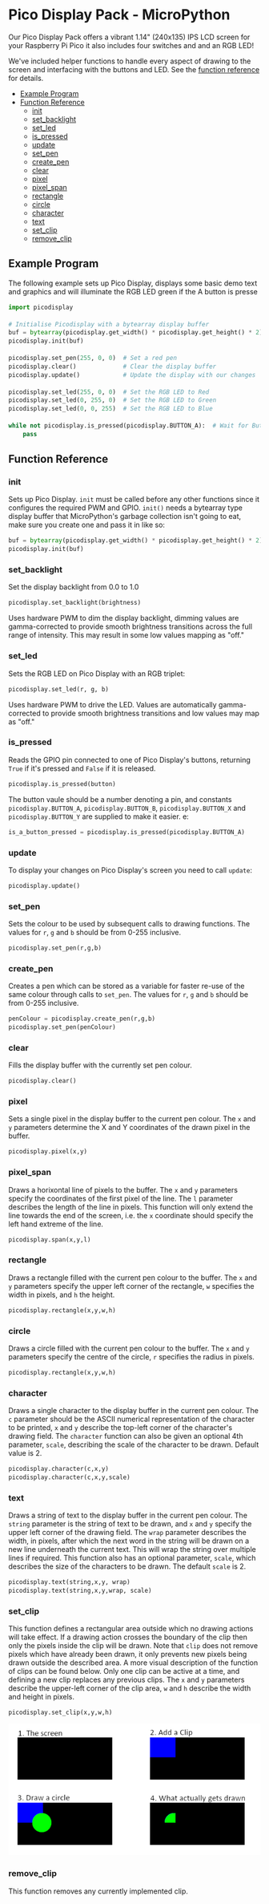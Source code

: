 # Pico Display Pack - MicroPython <!-- omit in toc -->

Our Pico Display Pack offers a vibrant 1.14" (240x135) IPS LCD screen for your Raspberry Pi Pico it also includes four switches and and an RGB LED!

We've included helper functions to handle every aspect of drawing to the screen and interfacing with the buttons and LED. See the [function reference](#function-reference) for details.

- [Example Program](#example-program)
- [Function Reference](#function-reference)
  - [init](#init)
  - [set_backlight](#set_backlight)
  - [set_led](#set_led)
  - [is_pressed](#is_pressed)
  - [update](#update)
  - [set_pen](#set_pen)
  - [create_pen](#create_pen)
  - [clear](#clear)
  - [pixel](#pixel)
  - [pixel_span](#pixel_span)
  - [rectangle](#rectangle)
  - [circle](#circle)
  - [character](#character)
  - [text](#text)
  - [set_clip](#set_clip)
  - [remove_clip](#remove_clip)

## Example Program

The following example sets up Pico Display, displays some basic demo text and graphics and will illuminate the RGB LED green if the A button is presse

```python
import picodisplay

# Initialise Picodisplay with a bytearray display buffer
buf = bytearray(picodisplay.get_width() * picodisplay.get_height() * 2)
picodisplay.init(buf)

picodisplay.set_pen(255, 0, 0)  # Set a red pen
picodisplay.clear()             # Clear the display buffer
picodisplay.update()            # Update the display with our changes

picodisplay.set_led(255, 0, 0)  # Set the RGB LED to Red
picodisplay.set_led(0, 255, 0)  # Set the RGB LED to Green
picodisplay.set_led(0, 0, 255)  # Set the RGB LED to Blue

while not picodisplay.is_pressed(picodisplay.BUTTON_A):  # Wait for Button A to be pressed
    pass
```

## Function Reference

### init

Sets up Pico Display. `init` must be called before any other functions since it configures the required PWM and GPIO. `init()` needs a bytearray type display buffer that MicroPython's garbage collection isn't going to eat, make sure you create one and pass it in like so:

```python
buf = bytearray(picodisplay.get_width() * picodisplay.get_height() * 2)
picodisplay.init(buf)
```

### set_backlight

Set the display backlight from 0.0 to 1.0

```python
picodisplay.set_backlight(brightness)
```

Uses hardware PWM to dim the display backlight, dimming values are gamma-corrected to provide smooth brightness transitions across the full range of intensity. This may result in some low values mapping as "off."

### set_led

Sets the RGB LED on Pico Display with an RGB triplet:

```python
picodisplay.set_led(r, g, b)
```

Uses hardware PWM to drive the LED. Values are automatically gamma-corrected to provide smooth brightness transitions and low values may map as "off."

### is_pressed

Reads the GPIO pin connected to one of Pico Display's buttons, returning `True` if it's pressed and `False` if it is released.

```python
picodisplay.is_pressed(button)
```

The button vaule should be a number denoting a pin, and constants `picodisplay.BUTTON_A`, `picodisplay.BUTTON_B`, `picodisplay.BUTTON_X` and `picodisplay.BUTTON_Y` are supplied to make it easier. e:

```python
is_a_button_pressed = picodisplay.is_pressed(picodisplay.BUTTON_A)
```

### update

To display your changes on Pico Display's screen you need to call `update`:

```python
picodisplay.update()
```

### set_pen

Sets the colour to be used by subsequent calls to drawing functions.  The values for `r`, `g` and `b` should be from 0-255 inclusive.

```python
picodisplay.set_pen(r,g,b)
```

### create_pen

Creates a pen which can be stored as a variable for faster re-use of the same colour through calls to `set_pen`.  The values for `r`, `g` and `b` should be from 0-255 inclusive.

```python
penColour = picodisplay.create_pen(r,g,b)
picodisplay.set_pen(penColour)
```

### clear

Fills the display buffer with the currently set pen colour.

```python
picodisplay.clear()
```

### pixel

Sets a single pixel in the display buffer to the current pen colour.  The `x` and `y` parameters determine the X and Y coordinates of the drawn pixel in the buffer.

```python
picodisplay.pixel(x,y)
```

### pixel_span

Draws a horixontal line of pixels to the buffer.  The `x` and `y` parameters specify the coordinates of the first pixel of the line.  The `l` parameter describes the length of the line in pixels.  This function will only extend the line towards the end of the screen, i.e. the `x` coordinate should specify the left hand extreme of the line.

```python
picodisplay.span(x,y,l)
```

### rectangle

Draws a rectangle filled with the current pen colour to the buffer.  The `x` and `y` parameters specify the upper left corner of the rectangle, `w` specifies the width in pixels, and `h` the height.

```python
picodisplay.rectangle(x,y,w,h)
```

### circle

Draws a circle filled with the current pen colour to the buffer.  The `x` and `y` parameters specify the centre of the circle, `r` specifies the radius in pixels.

```python
picodisplay.rectangle(x,y,w,h)
```

### character

Draws a single character to the display buffer in the current pen colour.  The `c` parameter should be the ASCII numerical representation of the character to be printed, `x` and `y` describe the top-left corner of the character's drawing field.  The `character` function can also be given an optional 4th parameter, `scale`, describing the scale of the character to be drawn.  Default value is 2.

```python
picodisplay.character(c,x,y)
picodisplay.character(c,x,y,scale)
```

### text

Draws a string of text to the display buffer in the current pen colour.  The `string` parameter is the string of text to be drawn, and `x` and `y` specify the upper left corner of the drawing field.  The `wrap` parameter describes the width, in pixels, after which the next word in the string will be drawn on a new line underneath the current text.  This will wrap the string over multiple lines if required.  This function also has an optional parameter, `scale`, which describes the size of the characters to be drawn.  The default `scale` is 2.

```python
picodisplay.text(string,x,y, wrap)
picodisplay.text(string,x,y,wrap, scale)
```

### set_clip

This function defines a rectangular area outside which no drawing actions will take effect.  If a drawing action crosses the boundary of the clip then only the pixels inside the clip will be drawn.  Note that `clip` does not remove pixels which have already been drawn, it only prevents new pixels being drawn outside the described area.  A more visual description of the function of clips can be found below.  Only one clip can be active at a time, and defining a new clip replaces any previous clips.  The `x` and `y` parameters describe the upper-left corner of the clip area, `w` and `h` describe the width and height in pixels.

```python
picodisplay.set_clip(x,y,w,h)
```

![A diagram explaining clips](/micropython/modules/pico_display/clip.jpg)

### remove_clip

This function removes any currently implemented clip.
